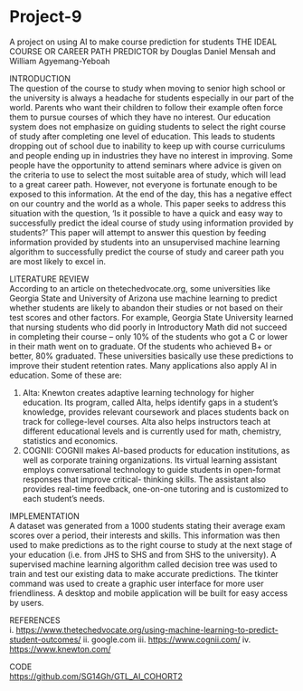 # Project-9
A project on using AI to make course prediction for students
THE IDEAL COURSE OR CAREER PATH PREDICTOR by    Douglas Daniel Mensah and William Agyemang-Yeboah

INTRODUCTION  
The question of the course to study when moving to senior high school or the university is always a headache for students especially in our part of the world. Parents who want their children to follow their example often force them to pursue courses of which they have no interest. Our education system does not emphasize on guiding students to select the right course of study after completing one level of education. This leads to students dropping out of school due to inability to keep up with course curriculums and people ending up in industries they have no interest in improving.  Some people have the opportunity to attend seminars where advice is given on the criteria to use to select the most suitable area of study, which will lead to a great career path. However, not everyone is fortunate enough to be exposed to this information. At the end of the day, this has a negative effect on our country and the world as a whole. This paper seeks to address this situation with the question, ‘Is it possible to have a quick and easy way to successfully predict the ideal course of study using information provided by students?’ This paper will attempt to answer this question by feeding information provided by students into an unsupervised machine learning algorithm to successfully predict the course of study and career path you are most likely to excel in. 

LITERATURE REVIEW  
According to an article on thetechedvocate.org, some universities like Georgia State and University of Arizona use machine learning to predict whether students are likely to abandon their studies or not based on their test scores and other factors. 
For example, Georgia State University learned that nursing students who did poorly in Introductory Math did not succeed in completing their course – only 10% of the students who got a C or lower in their math went on to graduate. Of the students who achieved B+ or better, 80% graduated.
These universities basically use these predictions to improve their student retention rates.
Many applications also apply AI in education. Some of these are:
1.	Alta: Knewton creates adaptive learning technology for higher education. Its program, called Alta, helps identify gaps in a student’s knowledge, provides relevant coursework and places students back on track for college-level courses. Alta also helps instructors teach at different educational levels and is currently used for math, chemistry, statistics and economics.
2.	COGNII: COGNII makes AI-based products for education institutions, as well as corporate training organizations. Its virtual learning assistant employs conversational technology to guide students in open-format responses that improve critical- thinking skills. The assistant also provides real-time feedback, one-on-one tutoring and is customized to each student’s needs.

IMPLEMENTATION  
A dataset was generated from a 1000 students stating their average exam scores over a period, their interests and skills. This information was then used to make predictions as to the right course to study at the next stage of your education (i.e. from JHS to SHS and from SHS to the university). A supervised machine learning algorithm called decision tree was used to train and test our existing data to make accurate predictions.
The tkinter command was used to create a graphic user interface for more user friendliness. A desktop and mobile application will be built for easy access by users.

REFERENCES  
i.	https://www.thetechedvocate.org/using-machine-learning-to-predict-student-outcomes/ 
ii.	google.com
iii.	https://www.cognii.com/
iv.	https://www.knewton.com/

CODE  
https://github.com/SG14Gh/GTL_AI_COHORT2
